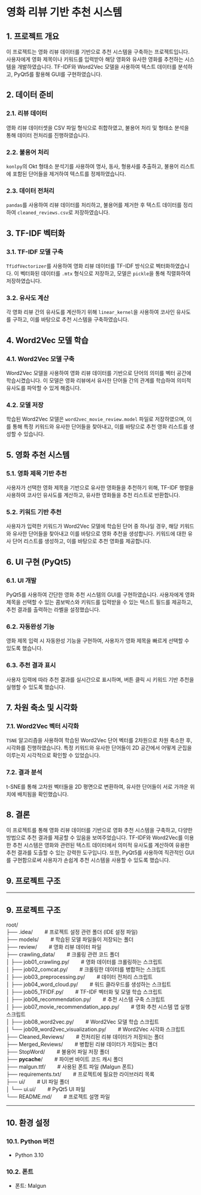# 영화 리뷰 기반 추천 시스템

## 1. 프로젝트 개요
이 프로젝트는 영화 리뷰 데이터를 기반으로 추천 시스템을 구축하는 프로젝트입니다. 사용자에게 영화 제목이나 키워드를 입력받아 해당 영화와 유사한 영화를 추천하는 시스템을 개발하였습니다. TF-IDF와 Word2Vec 모델을 사용하여 텍스트 데이터를 분석하고, PyQt5를 활용해 GUI를 구현하였습니다.

## 2. 데이터 준비

### 2.1. 리뷰 데이터
영화 리뷰 데이터셋을 CSV 파일 형식으로 취합하였고, 불용어 처리 및 형태소 분석을 통해 데이터 전처리를 진행하였습니다.

### 2.2. 불용어 처리
`konlpy`의 Okt 형태소 분석기를 사용하여 명사, 동사, 형용사를 추출하고, 불용어 리스트에 포함된 단어들을 제거하여 텍스트를 정제하였습니다.

### 2.3. 데이터 전처리
`pandas`를 사용하여 리뷰 데이터를 처리하고, 불용어를 제거한 후 텍스트 데이터를 정리하여 `cleaned_reviews.csv`로 저장하였습니다.

## 3. TF-IDF 벡터화

### 3.1. TF-IDF 모델 구축
`TfidfVectorizer`를 사용하여 영화 리뷰 데이터를 TF-IDF 방식으로 벡터화하였습니다. 이 벡터화된 데이터를 `.mtx` 형식으로 저장하고, 모델은 `pickle`을 통해 직렬화하여 저장하였습니다.

### 3.2. 유사도 계산
각 영화 리뷰 간의 유사도를 계산하기 위해 `linear_kernel`을 사용하여 코사인 유사도를 구하고, 이를 바탕으로 추천 시스템을 구축하였습니다.

## 4. Word2Vec 모델 학습

### 4.1. Word2Vec 모델 구축
Word2Vec 모델을 사용하여 영화 리뷰 데이터를 기반으로 단어의 의미를 벡터 공간에 학습시켰습니다. 이 모델은 영화 리뷰에서 유사한 단어들 간의 관계를 학습하여 의미적 유사도를 파악할 수 있게 해줍니다.

### 4.2. 모델 저장
학습된 Word2Vec 모델은 `word2vec_movie_review.model` 파일로 저장하였으며, 이를 통해 특정 키워드와 유사한 단어들을 찾아내고, 이를 바탕으로 추천 영화 리스트를 생성할 수 있습니다.

## 5. 영화 추천 시스템

### 5.1. 영화 제목 기반 추천
사용자가 선택한 영화 제목을 기반으로 유사한 영화들을 추천하기 위해, TF-IDF 행렬을 사용하여 코사인 유사도를 계산하고, 유사한 영화들을 추천 리스트로 반환합니다.

### 5.2. 키워드 기반 추천
사용자가 입력한 키워드가 Word2Vec 모델에 학습된 단어 중 하나일 경우, 해당 키워드와 유사한 단어들을 찾아내고 이를 바탕으로 영화 추천을 생성합니다. 키워드에 대한 유사 단어 리스트를 생성하고, 이를 바탕으로 추천 영화를 제공합니다.

## 6. UI 구현 (PyQt5)

### 6.1. UI 개발
PyQt5를 사용하여 간단한 영화 추천 시스템의 GUI를 구현하였습니다. 사용자에게 영화 제목을 선택할 수 있는 콤보박스와 키워드를 입력받을 수 있는 텍스트 필드를 제공하고, 추천 결과를 출력하는 라벨을 설정했습니다.

### 6.2. 자동완성 기능
영화 제목 입력 시 자동완성 기능을 구현하여, 사용자가 영화 제목을 빠르게 선택할 수 있도록 했습니다.

### 6.3. 추천 결과 표시
사용자 입력에 따라 추천 결과를 실시간으로 표시하며, 버튼 클릭 시 키워드 기반 추천을 실행할 수 있도록 했습니다.

## 7. 차원 축소 및 시각화

### 7.1. Word2Vec 벡터 시각화
`TSNE` 알고리즘을 사용하여 학습된 Word2Vec 단어 벡터를 2차원으로 차원 축소한 후, 시각화를 진행하였습니다. 특정 키워드와 유사한 단어들이 2D 공간에서 어떻게 군집을 이루는지 시각적으로 확인할 수 있었습니다.

### 7.2. 결과 분석
t-SNE를 통해 고차원 벡터들을 2D 평면으로 변환하여, 유사한 단어들이 서로 가까운 위치에 배치됨을 확인했습니다.

## 8. 결론
이 프로젝트를 통해 영화 리뷰 데이터를 기반으로 영화 추천 시스템을 구축하고, 다양한 방법으로 추천 결과를 제공할 수 있음을 보여주었습니다. TF-IDF와 Word2Vec를 이용한 추천 시스템은 영화와 관련된 텍스트 데이터에서 의미적 유사도를 계산하여 유용한 추천 결과를 도출할 수 있는 강력한 도구입니다. 또한, PyQt5를 사용하여 직관적인 GUI를 구현함으로써 사용자가 손쉽게 추천 시스템을 사용할 수 있도록 했습니다.

## 9. 프로젝트 구조
---
## 9. 프로젝트 구조

root/  
├── .idea/&nbsp;&nbsp;&nbsp;&nbsp;&nbsp;&nbsp;&nbsp;&nbsp;# 프로젝트 설정 관련 폴더 (IDE 설정 파일)  
├── models/&nbsp;&nbsp;&nbsp;&nbsp;&nbsp;&nbsp;&nbsp;&nbsp;# 학습된 모델 파일들이 저장되는 폴더  
├── review/&nbsp;&nbsp;&nbsp;&nbsp;&nbsp;&nbsp;&nbsp;&nbsp;# 영화 리뷰 데이터 파일  
├── crawling_data/&nbsp;&nbsp;&nbsp;&nbsp;&nbsp;&nbsp;&nbsp;&nbsp;# 크롤링 관련 코드 폴더  
│   ├── job01_crawling.py/&nbsp;&nbsp;&nbsp;&nbsp;&nbsp;&nbsp;&nbsp;&nbsp;# 영화 데이터를 크롤링하는 스크립트  
│   ├── job02_comcat.py/&nbsp;&nbsp;&nbsp;&nbsp;&nbsp;&nbsp;&nbsp;&nbsp;# 크롤링한 데이터를 병합하는 스크립트  
│   ├── job03_preprocessing.py/&nbsp;&nbsp;&nbsp;&nbsp;&nbsp;&nbsp;&nbsp;&nbsp;# 데이터 전처리 스크립트  
│   ├── job04_word_cloud.py/&nbsp;&nbsp;&nbsp;&nbsp;&nbsp;&nbsp;&nbsp;&nbsp;# 워드 클라우드를 생성하는 스크립트  
│   ├── job05_TFIDF.py/&nbsp;&nbsp;&nbsp;&nbsp;&nbsp;&nbsp;&nbsp;&nbsp;# TF-IDF 벡터화 및 모델 학습 스크립트  
│   ├── job06_recommendation.py/&nbsp;&nbsp;&nbsp;&nbsp;&nbsp;&nbsp;&nbsp;&nbsp;# 추천 시스템 구축 스크립트  
│   ├── job07_movie_recommendation_app.py/&nbsp;&nbsp;&nbsp;&nbsp;&nbsp;&nbsp;&nbsp;&nbsp;# 영화 추천 시스템 앱 실행 스크립트  
│   ├── job08_word2vec.py/&nbsp;&nbsp;&nbsp;&nbsp;&nbsp;&nbsp;&nbsp;&nbsp;# Word2Vec 모델 학습 스크립트  
│   └── job09_word2vec_visualization.py/&nbsp;&nbsp;&nbsp;&nbsp;&nbsp;&nbsp;&nbsp;&nbsp;# Word2Vec 시각화 스크립트  
├── Cleaned_Reviews/&nbsp;&nbsp;&nbsp;&nbsp;&nbsp;&nbsp;&nbsp;&nbsp;# 전처리된 리뷰 데이터가 저장되는 폴더  
├── Merged_Reviews/&nbsp;&nbsp;&nbsp;&nbsp;&nbsp;&nbsp;&nbsp;&nbsp;# 병합된 리뷰 데이터가 저장되는 폴더  
├── StopWord/&nbsp;&nbsp;&nbsp;&nbsp;&nbsp;&nbsp;&nbsp;&nbsp;# 불용어 파일 저장 폴더  
├── __pycache__/&nbsp;&nbsp;&nbsp;&nbsp;&nbsp;&nbsp;&nbsp;&nbsp;# 파이썬 바이트 코드 캐시 폴더  
├── malgun.ttf/&nbsp;&nbsp;&nbsp;&nbsp;&nbsp;&nbsp;&nbsp;&nbsp;# 사용된 폰트 파일 (Malgun 폰트)  
├── requirements.txt/&nbsp;&nbsp;&nbsp;&nbsp;&nbsp;&nbsp;&nbsp;&nbsp;# 프로젝트에 필요한 라이브러리 목록  
├── ui/&nbsp;&nbsp;&nbsp;&nbsp;&nbsp;&nbsp;&nbsp;&nbsp;# UI 파일 폴더  
│   └── ui.ui/&nbsp;&nbsp;&nbsp;&nbsp;&nbsp;&nbsp;&nbsp;&nbsp;# PyQt5 UI 파일  
└── README.md/&nbsp;&nbsp;&nbsp;&nbsp;&nbsp;&nbsp;&nbsp;&nbsp;# 프로젝트 설명 파일  


---


## 10. 환경 설정

### 10.1. Python 버전
- Python 3.10

### 10.2. 폰트
- 폰트: Malgun
